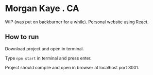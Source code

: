 # Morgan Kaye . CA
WIP (was put on backburner for a while). Personal website using React.

## How to run
Download project and open in terminal.

Type `npm start` in terminal and press enter.

Project should compile and open in browser at localhost port 3001.

